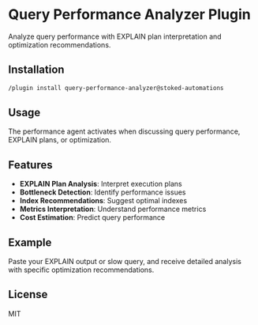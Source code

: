 # Query Performance Analyzer Plugin

Analyze query performance with EXPLAIN plan interpretation and optimization recommendations.

## Installation

```bash
/plugin install query-performance-analyzer@stoked-automations
```

## Usage

The performance agent activates when discussing query performance, EXPLAIN plans, or optimization.

## Features

- **EXPLAIN Plan Analysis**: Interpret execution plans
- **Bottleneck Detection**: Identify performance issues
- **Index Recommendations**: Suggest optimal indexes
- **Metrics Interpretation**: Understand performance metrics
- **Cost Estimation**: Predict query performance

## Example

Paste your EXPLAIN output or slow query, and receive detailed analysis with specific optimization recommendations.

## License

MIT
